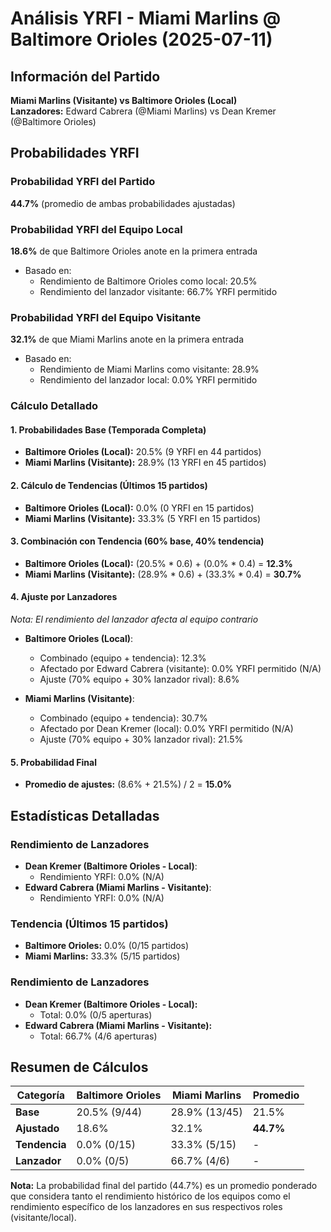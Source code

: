 # Análisis YRFI - Miami Marlins @ Baltimore Orioles (2025-07-11)

## Información del Partido
**Miami Marlins (Visitante) vs Baltimore Orioles (Local)**  
**Lanzadores:** Edward Cabrera (@Miami Marlins) vs Dean Kremer (@Baltimore Orioles)

## Probabilidades YRFI

### Probabilidad YRFI del Partido
**44.7%** (promedio de ambas probabilidades ajustadas)

### Probabilidad YRFI del Equipo Local
**18.6%** de que Baltimore Orioles anote en la primera entrada
- Basado en:
  - Rendimiento de Baltimore Orioles como local: 20.5%
  - Rendimiento del lanzador visitante: 66.7% YRFI permitido

### Probabilidad YRFI del Equipo Visitante
**32.1%** de que Miami Marlins anote en la primera entrada
- Basado en:
  - Rendimiento de Miami Marlins como visitante: 28.9%
  - Rendimiento del lanzador local: 0.0% YRFI permitido

### Cálculo Detallado

#### 1. Probabilidades Base (Temporada Completa)
- **Baltimore Orioles (Local):** 20.5% (9 YRFI en 44 partidos)
- **Miami Marlins (Visitante):** 28.9% (13 YRFI en 45 partidos)

#### 2. Cálculo de Tendencias (Últimos 15 partidos)
- **Baltimore Orioles (Local):** 0.0% (0 YRFI en 15 partidos)
- **Miami Marlins (Visitante):** 33.3% (5 YRFI en 15 partidos)

#### 3. Combinación con Tendencia (60% base, 40% tendencia)
- **Baltimore Orioles (Local):** (20.5% * 0.6) + (0.0% * 0.4) = **12.3%**
- **Miami Marlins (Visitante):** (28.9% * 0.6) + (33.3% * 0.4) = **30.7%**

#### 4. Ajuste por Lanzadores
*Nota: El rendimiento del lanzador afecta al equipo contrario*

- **Baltimore Orioles (Local)**:
  - Combinado (equipo + tendencia): 12.3%
  - Afectado por Edward Cabrera (visitante): 0.0% YRFI permitido (N/A)
  - Ajuste (70% equipo + 30% lanzador rival): 8.6%

- **Miami Marlins (Visitante)**:
  - Combinado (equipo + tendencia): 30.7%
  - Afectado por Dean Kremer (local): 0.0% YRFI permitido (N/A)
  - Ajuste (70% equipo + 30% lanzador rival): 21.5%

#### 5. Probabilidad Final
- **Promedio de ajustes:** (8.6% + 21.5%) / 2 = **15.0%**

## Estadísticas Detalladas


### Rendimiento de Lanzadores
- **Dean Kremer (Baltimore Orioles - Local)**:
  - Rendimiento YRFI: 0.0% (N/A)
- **Edward Cabrera (Miami Marlins - Visitante)**:
  - Rendimiento YRFI: 0.0% (N/A)
### Tendencia (Últimos 15 partidos)
- **Baltimore Orioles:** 0.0% (0/15 partidos)
- **Miami Marlins:** 33.3% (5/15 partidos)

### Rendimiento de Lanzadores
- **Dean Kremer (Baltimore Orioles - Local):**
  - Total: 0.0% (0/5 aperturas)
- **Edward Cabrera (Miami Marlins - Visitante):**
  - Total: 66.7% (4/6 aperturas)

## Resumen de Cálculos
| Categoría | Baltimore Orioles    | Miami Marlins        | Promedio |
|-----------|----------------------|----------------------|----------|
| **Base** | 20.5% (9/44) | 28.9% (13/45) | 21.5% |
| **Ajustado** | 18.6% | 32.1% | **44.7%** |
| **Tendencia** | 0.0% (0/15) | 33.3% (5/15) | - |
| **Lanzador** | 0.0% (0/5) | 66.7% (4/6) | - |

**Nota:** La probabilidad final del partido (44.7%) es un promedio ponderado que considera tanto el rendimiento histórico de los equipos como el rendimiento específico de los lanzadores en sus respectivos roles (visitante/local).